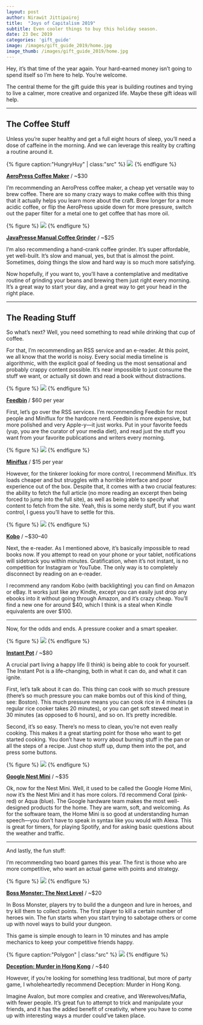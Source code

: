 ```yaml
---
layout: post
author: Nirawit Jittipairoj
title:  "Joys of Capitalism 2019"
subtitle: Even cooler things to buy this holiday season.
date: 23 Dec 2019
categories: 'gift_guide'
image: /images/gift_guide_2019/home.jpg
image_thumb: /images/gift_guide_2019/home.jpg
---
```


Hey, it’s that time of the year again. Your hard-earned money isn’t going to spend itself so I’m here to help. You’re welcome.

The central theme for the gift guide this year is building routines and trying to live a calmer, more creative and organized life. Maybe these gift ideas will help.

***

## The Coffee Stuff

Unless you’re super healthy and get a full eight hours of sleep, you’ll need a dose of caffeine in the morning. And we can leverage this reality by crafting a routine around it.

{% figure caption:"HungryHuy" | class:"src" %}
![](/images/gift_guide_2019/aeropress.jpg)
{% endfigure %}

**[AeroPress Coffee Maker](https://www.amazon.com/AeroPress-Coffee-Espresso-Maker-Bitterness/dp/B0047BIWSK)** / ~$30

I’m recommending an AeroPress coffee maker, a cheap yet versatile way to brew coffee. There are so many crazy ways to make coffee with this thing that it actually helps you learn more about the craft. Brew longer for a more acidic coffee, or flip the AeroPress upside down for more pressure, switch out the paper filter for a metal one to get coffee that has more oil.

{% figure %}
![](/images/gift_guide_2019/javapresse.jpg)
{% endfigure %}

**[JavaPresse Manual Coffee Grinder](https://www.amazon.com/JavaPresse-Grinder-Conical-Brushed-Stainless/dp/B013R3Q7B2)** / ~$25

I’m also recommending a hand-crank coffee grinder. It’s super affordable, yet well-built. It’s slow and manual, yes, but that is almost the point. Sometimes, doing things the slow and hard way is so much more satisfying.

Now hopefully, if you want to, you’ll have a contemplative and meditative routine of grinding your beans and brewing them just right every morning. It’s a great way to start your day, and a great way to get your head in the right place.

***

## The Reading Stuff

So what’s next? Well, you need something to read while drinking that cup of coffee. 

For that, I’m recommending an RSS service and an e-reader. At this point, we all know that the world is noisy. Every social media timeline is algorithmic, with the explicit goal of feeding us the most sensational and probably crappy content possible. It’s near impossible to just consume the stuff we want, or actually sit down and read a book without distractions.

{% figure %}
![](/images/gift_guide_2019/feedbin.png)
{% endfigure %}

**[Feedbin](https://feedbin.com/)** / $60 per year

First, let’s go over the RSS services. I’m recommending Feedbin for most people and Miniflux for the hardcore nerd. Feedbin is more expensive, but more polished and very Apple-y—it just works. Put in your favorite feeds (yup, you are the curator of your media diet), and read just the stuff you want from your favorite publications and writers every morning.

{% figure %}
![](/images/gift_guide_2019/miniflux.png)
{% endfigure %}

**[Miniflux](https://miniflux.app/hosting.html)** / $15 per year

However, for the tinkerer looking for more control, I recommend Miniflux. It’s loads cheaper and but struggles with a horrible interface and poor experience out of the box. Despite that, it comes with a two crucial features: the ability to fetch the full article (no more reading an excerpt then being forced to jump into the full site), as well as being able to specify what content to fetch from the site. Yeah, this is some nerdy stuff, but if you want control, I guess you’ll have to settle for this.

{% figure %}
![](/images/gift_guide_2019/kobo.jpg)
{% endfigure %}

**[Kobo](https://www.ebay.com/sch/i.html?_from=R40&_trksid=m570.l1313&_nkw=kobo+glo&_sacat=171485)** / ~$30–40

Next, the e-reader. As I mentioned above, it’s basically impossible to read books now. If you attempt to read on your phone or your tablet, notifications will sidetrack you within minutes. Gratification, when it’s not instant, is no competition for Instagram or YouTube. The only way is to completely disconnect by reading on an e-reader.

I recommend any random Kobo (with backlighting) you can find on Amazon or eBay. It works just like any Kindle, except you can easily just drop any ebooks into it without going through Amazon, and it’s crazy cheap. You’ll find a new one for around $40, which I think is a steal when Kindle equivalents are over $100.

***

Now, for the odds and ends. A pressure cooker and a smart speaker.

{% figure %}
![](/images/gift_guide_2019/instant_pot.jpg)
{% endfigure %}

**[Instant Pot](https://www.amazon.com/dp/B00FLYWNYQ/ref=twister_B081BPM8GH?_encoding=UTF8&psc=1)** / ~$80

A crucial part living a happy life (I think) is being able to cook for yourself. The Instant Pot is a life-changing, both in what it can do, and what it can ignite. 

First, let’s talk about it can do. This thing can cook with so much pressure (there’s so much pressure you can make bombs out of this kind of thing, see: Boston). This much pressure means you can cook rice in 4 minutes (a regular rice cooker takes 20 minutes), or you can get soft stewed meat in 30 minutes (as opposed to 6 hours), and so on. It’s pretty incredible.

Second, it’s so easy. There’s no mess to clean, you’re not even really cooking. This makes it a great starting point for those who want to get started cooking. You don’t have to worry about burning stuff in the pan or all the steps of a recipe. Just chop stuff up, dump them into the pot, and press some buttons.

{% figure  %}
![](/images/gift_guide_2019/over.jpg)
{% endfigure %}

**[Google Nest Mini](https://store.google.com/us/product/google_nest_mini?hl=en-US)** / ~$35

Ok, now for the Nest Mini. Well, it used to be called the Google Home Mini, now it’s the Nest Mini and it has more colors. I’d recommend Coral (pink-red) or Aqua (blue). The Google hardware team makes the most well-designed products for the home. They are warm, soft, and welcoming. As for the software team, the Home Mini is so good at understanding human speech—you don’t have to speak in syntax like you would with Alexa. This is great for timers, for playing Spotify, and for asking basic questions about the weather and traffic.

***

And lastly, the fun stuff:

I’m recommending two board games this year. The first is those who are more competitive, who want an actual game with points and strategy.

{% figure %}
![](/images/gift_guide_2019/boss_monster.jpg)
{% endfigure %}

**[Boss Monster: The Next Level](https://www.amazon.com/Brotherwise-Games-Boss-Monster-Level/dp/B00YYTX9VA/ref=sr_1_1?keywords=boss+monster+the+next+level&qid=1577246167&sr=8-1)** / ~$20

In Boss Monster, players try to build the a dungeon and lure in heroes, and try kill them to collect points. The first player to kill a certain number of heroes win. The fun starts when you start trying to sabotage others or come up with novel ways to build your dungeon.

This game is simple enough to learn in 10 minutes and has ample mechanics to keep your competitive friends happy.

{% figure caption:"Polygon" | class:"src" %}
![](/images/gift_guide_2019/deception.jpg)
{% endfigure %}

**[Deception: Murder in Hong Kong](https://www.amazon.com/Brotherwise-Games-Boss-Monster-Level/dp/B00YYTX9VA/ref=sr_1_1?keywords=boss+monster+the+next+level&qid=1577246167&sr=8-1)** / ~$40

However, if you’re looking for something less traditional, but more of party game, I wholeheartedly recommend Deception: Murder in Hong Kong.

Imagine Avalon, but more complex and creative, and Werewolves/Mafia, with fewer people. It’s great fun to attempt to trick and manipulate your friends, and it has the added benefit of creativity, where you have to come up with interesting ways a murder could’ve taken place.